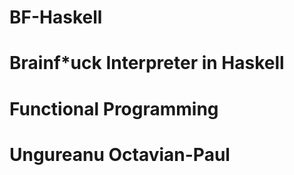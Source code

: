 # BF-Haskell
# Brainf*uck Interpreter in Haskell
# Functional Programming
# Ungureanu Octavian-Paul
